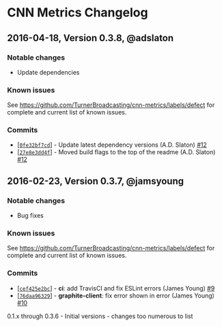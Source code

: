 # CNN Metrics Changelog

## 2016-04-18, Version 0.3.8, @adslaton

### Notable changes

- Update dependencies


### Known issues

See https://github.com/TurnerBroadcasting/cnn-metrics/labels/defect for complete and
current list of known issues.


### Commits

* [[`0fe32bf7cd`](https://github.com/cnnlabs/cnn-metrics/commit/0fe32bf7cd)] - Update latest dependency versions (A.D. Slaton) [#12](https://github.com/cnnlabs/cnn-metrics/pull/12)
* [[`27e8e3dd4f`](https://github.com/cnnlabs/cnn-metrics/commit/27e8e3dd4f)] - Moved build flags to the top of the readme (A.D. Slaton) [#12](https://github.com/cnnlabs/cnn-metrics/pull/12)


## 2016-02-23, Version 0.3.7, @jamsyoung

### Notable changes

- Bug fixes


### Known issues

See https://github.com/TurnerBroadcasting/cnn-metrics/labels/defect for complete and
current list of known issues.


### Commits

* [[`cef425e2bc`](https://github.com/cnnlabs/cnn-metrics/commit/cef425e2bc)] - **ci**: add TravisCI and fix ESLint errors (James Young) [#9](https://github.com/cnnlabs/cnn-metrics/pull/9)
* [[`76daa96329`](https://github.com/cnnlabs/cnn-metrics/commit/76daa96329)] - **graphite-client**: fix error shown in error (James Young) [#10](https://github.com/cnnlabs/cnn-metrics/pull/10)




0.1.x through 0.3.6 - Initial versions - changes too numerous to list
